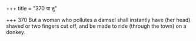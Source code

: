 +++
title = "370 या तु"

+++
370	But a woman who pollutes a damsel shall instantly have (her head) shaved or two fingers cut off, and be made to ride (through the town) on a donkey.